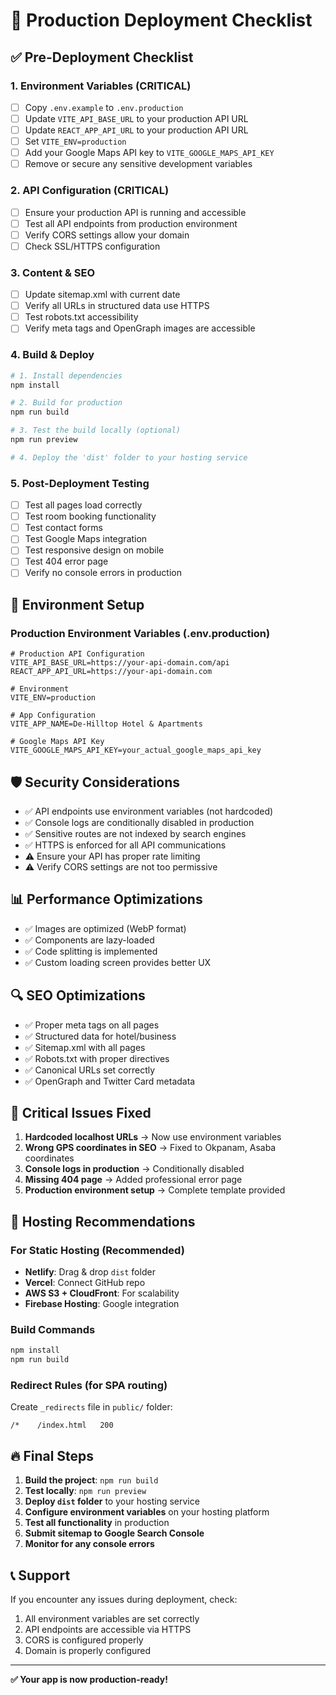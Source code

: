 # 🚀 Production Deployment Checklist

## ✅ Pre-Deployment Checklist

### 1. Environment Variables (CRITICAL)
- [ ] Copy `.env.example` to `.env.production`
- [ ] Update `VITE_API_BASE_URL` to your production API URL
- [ ] Update `REACT_APP_API_URL` to your production API URL
- [ ] Set `VITE_ENV=production`
- [ ] Add your Google Maps API key to `VITE_GOOGLE_MAPS_API_KEY`
- [ ] Remove or secure any sensitive development variables

### 2. API Configuration (CRITICAL)
- [ ] Ensure your production API is running and accessible
- [ ] Test all API endpoints from production environment
- [ ] Verify CORS settings allow your domain
- [ ] Check SSL/HTTPS configuration

### 3. Content & SEO
- [ ] Update sitemap.xml with current date
- [ ] Verify all URLs in structured data use HTTPS
- [ ] Test robots.txt accessibility
- [ ] Verify meta tags and OpenGraph images are accessible

### 4. Build & Deploy
```bash
# 1. Install dependencies
npm install

# 2. Build for production
npm run build

# 3. Test the build locally (optional)
npm run preview

# 4. Deploy the 'dist' folder to your hosting service
```

### 5. Post-Deployment Testing
- [ ] Test all pages load correctly
- [ ] Test room booking functionality
- [ ] Test contact forms
- [ ] Test Google Maps integration
- [ ] Test responsive design on mobile
- [ ] Test 404 error page
- [ ] Verify no console errors in production

## 🔧 Environment Setup

### Production Environment Variables (.env.production)
```env
# Production API Configuration
VITE_API_BASE_URL=https://your-api-domain.com/api
REACT_APP_API_URL=https://your-api-domain.com

# Environment
VITE_ENV=production

# App Configuration
VITE_APP_NAME=De-Hilltop Hotel & Apartments

# Google Maps API Key
VITE_GOOGLE_MAPS_API_KEY=your_actual_google_maps_api_key
```

## 🛡️ Security Considerations

- ✅ API endpoints use environment variables (not hardcoded)
- ✅ Console logs are conditionally disabled in production
- ✅ Sensitive routes are not indexed by search engines
- ✅ HTTPS is enforced for all API communications
- ⚠️ Ensure your API has proper rate limiting
- ⚠️ Verify CORS settings are not too permissive

## 📊 Performance Optimizations

- ✅ Images are optimized (WebP format)
- ✅ Components are lazy-loaded
- ✅ Code splitting is implemented
- ✅ Custom loading screen provides better UX

## 🔍 SEO Optimizations

- ✅ Proper meta tags on all pages
- ✅ Structured data for hotel/business
- ✅ Sitemap.xml with all pages
- ✅ Robots.txt with proper directives
- ✅ Canonical URLs set correctly
- ✅ OpenGraph and Twitter Card metadata

## 🚨 Critical Issues Fixed

1. **Hardcoded localhost URLs** → Now use environment variables
2. **Wrong GPS coordinates in SEO** → Fixed to Okpanam, Asaba coordinates
3. **Console logs in production** → Conditionally disabled
4. **Missing 404 page** → Added professional error page
5. **Production environment setup** → Complete template provided

## 📝 Hosting Recommendations

### For Static Hosting (Recommended)
- **Netlify**: Drag & drop `dist` folder
- **Vercel**: Connect GitHub repo
- **AWS S3 + CloudFront**: For scalability
- **Firebase Hosting**: Google integration

### Build Commands
```bash
npm install
npm run build
```

### Redirect Rules (for SPA routing)
Create `_redirects` file in `public/` folder:
```
/*    /index.html   200
```

## 🔥 Final Steps

1. **Build the project**: `npm run build`
2. **Test locally**: `npm run preview`
3. **Deploy `dist` folder** to your hosting service
4. **Configure environment variables** on your hosting platform
5. **Test all functionality** in production
6. **Submit sitemap to Google Search Console**
7. **Monitor for any console errors**

## 📞 Support

If you encounter any issues during deployment, check:
1. All environment variables are set correctly
2. API endpoints are accessible via HTTPS
3. CORS is configured properly
4. Domain is properly configured

---

**✅ Your app is now production-ready!**
